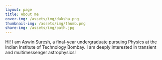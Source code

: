 ```yaml
---
layout: page
title: About me
cover-img: /assets/img/daksha.png
thumbnail-img: /assets/img/thumb.png
share-img: /assets/img/path.jpg
---
```


Hi! I am Aswin Suresh, a final-year undergraduate pursuing Physics at the Indian Institute of Technology Bombay. I am deeply interested in transient and multimessenger astrophysics!

